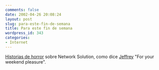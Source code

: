 ```yaml
---
comments: false
date: 2002-04-26 20:08:24
layout: post
slug: para-este-fin-de-semana
title: Para este fin de semana
wordpress_id: 343
categories:
- Internet
---
```


[Historias de horror](http://www.nsihorrorstories.com/index.shtml) sobre Network Solution, como dice [Jeffrey](http://www.k10k.net/newspost.asp?id=5358) &#34;For your weekend pleasure&#34;.




 
